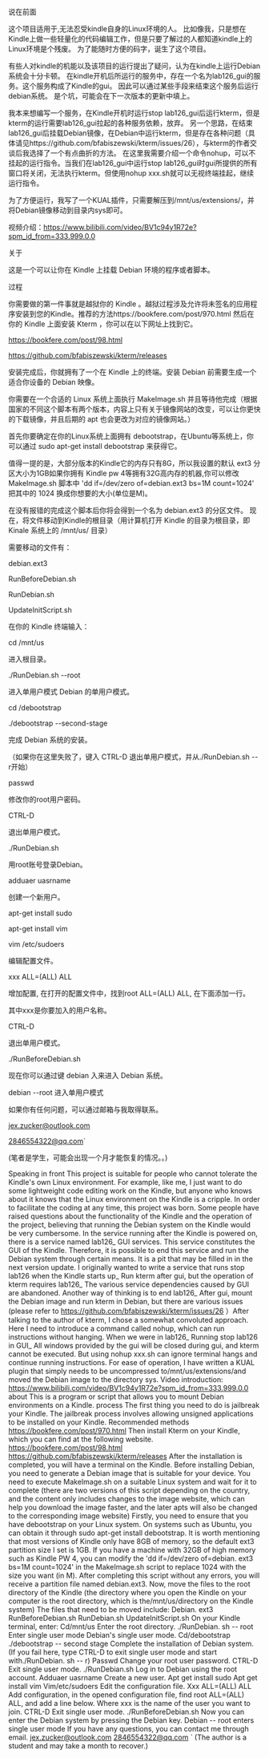 说在前面

这个项目适用于,无法忍受kindle自身的Linux环境的人。
比如像我，只是想在Kindle上做一些轻量化的代码编辑工作，但是只要了解过的人都知道kindle上的Linux环境是个残废。
为了能随时方便的码字，诞生了这个项目。

有些人对kindle的机能以及该项目的运行提出了疑问，认为在kindle上运行Debian系统会十分卡顿。
在kindle开机后所运行的服务中，存在一个名为lab126_gui的服务。这个服务构成了Kindle的gui。
因此可以通过某些手段来结束这个服务后运行debian系统。
是个坑，可能会在下一次版本的更新中填上。

我本来想编写一个服务，在Kindle开机时运行stop lab126_gui后运行kterm，但是kterm的运行需要lab126_gui拉起的各种服务依赖，放弃。
另一个思路，在结束lab126_gui后挂载Debian镜像，在Debian中运行kterm，但是存在各种问题（具体请见https://github.com/bfabiszewski/kterm/issues/26），与kterm的作者交谈后我选择了一个有点曲折的方法。
在这里我需要介绍一个命令nohup，可以不挂起的运行指令。当我们在lab126_gui中运行stop lab126_gui时gui所提供的所有窗口将关闭，无法执行kterm。但使用nohup xxx.sh就可以无视终端挂起，继续运行指令。

为了方便运行，我写了一个KUAL插件，只需要解压到/mnt/us/extensions/，并将Debian镜像移动到目录内sys即可。

视频介绍：https://www.bilibili.com/video/BV1c94y1R72e?spm_id_from=333.999.0.0

关于

这是一个可以让你在 Kindle 上挂载 Debian 环境的程序或者脚本。

过程

你需要做的第一件事就是越狱你的 Kindle 。越狱过程涉及允许将未签名的应用程序安装到您的Kindle。推荐的方法https://bookfere.com/post/970.html
然后在你的 Kindle 上面安装 Kterm ，你可以在以下网址上找到它。

https://bookfere.com/post/98.html

https://github.com/bfabiszewski/kterm/releases

安装完成后，你就拥有了一个在 Kindle 上的终端。安装 Debian 前需要生成一个适合你设备的 Debian 映像。

你需要在一个合适的 Linux 系统上面执行 MakeImage.sh 并且等待他完成（根据国家的不同这个脚本有两个版本，内容上只有关于镜像网站的改变，可以让你更快的下载镜像，并且后期的 apt 也会更改为对应的镜像网站。）

首先你要确定在你的Linux系统上面拥有 debootstrap，在Ubuntu等系统上，你可以通过 sudo apt-get install debootstrap 来获得它。

值得一提的是，大部分版本的Kindle它的内存只有8G，所以我设置的默认 ext3 分区大小为1GB如果你拥有 Kindle pw 4等拥有32G高内存的机器,你可以修改 MakeImage.sh 脚本中 'dd if=/dev/zero of=debian.ext3 bs=1M count=1024' 把其中的 1024 换成你想要的大小(单位是M)。

在没有报错的完成这个脚本后你将会得到一个名为 debian.ext3 的分区文件。
现在，将文件移动到Kindle的根目录（用计算机打开 Kindle 的目录为根目录，即 Kinale 系统上的 /mnt/us/ 目录）

需要移动的文件有：

debian.ext3

RunBeforeDebian.sh

RunDebian.sh

UpdateInitScript.sh

在你的 Kindle 终端输入：

cd /mnt/us

进入根目录。

./RunDebian.sh --root

进入单用户模式 Debian 的单用户模式。

cd /debootstrap

./debootstrap --second-stage

完成 Debian 系统的安装。

（如果你在这里失败了，键入 CTRL-D 退出单用户模式，并从./RunDebian.sh --r开始）

passwd

修改你的root用户密码。

CTRL-D

退出单用户模式。

./RunDebian.sh

用root账号登录Debian。

adduaer uasrname

创建一个新用户。

apt-get install sudo

apt-get install vim

vim /etc/sudoers

编辑配置文件。

xxx ALL=(ALL) ALL

增加配置, 在打开的配置文件中，找到root ALL=(ALL) ALL, 在下面添加一行。

其中xxx是你要加入的用户名称。

CTRL-D

退出单用户模式。

./RunBeforeDebian.sh

现在你可以通过键 debian 入来进入 Debian 系统。

debian --root 进入单用户模式


如果你有任何问题，可以通过邮箱与我取得联系。

jex.zucker@outlook.com

2846554322@qq.com`

(笔者是学生，可能会出现一个月才能恢复的情况。。)


Speaking in front
This project is suitable for people who cannot tolerate the Kindle's own Linux environment.
For example, like me, I just want to do some lightweight code editing work on the Kindle, but anyone who knows about it knows that the Linux environment on the Kindle is a cripple.
In order to facilitate the coding at any time, this project was born.
Some people have raised questions about the functionality of the Kindle and the operation of the project, believing that running the Debian system on the Kindle would be very cumbersome.
In the service running after the Kindle is powered on, there is a service named lab126_ GUI services. This service constitutes the GUI of the Kindle.
Therefore, it is possible to end this service and run the Debian system through certain means.
It is a pit that may be filled in in the next version update.
I originally wanted to write a service that runs stop lab126 when the Kindle starts up_ Run kterm after gui, but the operation of kterm requires lab126_ The various service dependencies caused by GUI are abandoned.
Another way of thinking is to end lab126_ After gui, mount the Debian image and run kterm in Debian, but there are various issues (please refer to https://github.com/bfabiszewski/kterm/issues/26 ）After talking to the author of kterm, I chose a somewhat convoluted approach.
Here I need to introduce a command called nohup, which can run instructions without hanging. When we were in lab126_ Running stop lab126 in GUI_ All windows provided by the gui will be closed during gui, and kterm cannot be executed. But using nohup xxx.sh can ignore terminal hangs and continue running instructions.
For ease of operation, I have written a KUAL plugin that simply needs to be uncompressed to/mnt/us/extensions/and moved the Debian image to the directory sys.
Video introduction: https://www.bilibili.com/video/BV1c94y1R72e?spm_id_from=333.999.0.0
about
This is a program or script that allows you to mount Debian environments on a Kindle.
process
The first thing you need to do is jailbreak your Kindle. The jailbreak process involves allowing unsigned applications to be installed on your Kindle. Recommended methods https://bookfere.com/post/970.html
Then install Kterm on your Kindle, which you can find at the following website.
https://bookfere.com/post/98.html
https://github.com/bfabiszewski/kterm/releases
After the installation is completed, you will have a terminal on the Kindle. Before installing Debian, you need to generate a Debian image that is suitable for your device.
You need to execute MakeImage.sh on a suitable Linux system and wait for it to complete (there are two versions of this script depending on the country, and the content only includes changes to the image website, which can help you download the image faster, and the later apts will also be changed to the corresponding image website)
Firstly, you need to ensure that you have debootstrap on your Linux system. On systems such as Ubuntu, you can obtain it through sudo apt-get install debootstrap.
It is worth mentioning that most versions of Kindle only have 8GB of memory, so the default ext3 partition size I set is 1GB. If you have a machine with 32GB of high memory such as Kindle PW 4, you can modify the 'dd if=/dev/zero of=debian. ext3 bs=1M count=1024' in the MakeImage.sh script to replace 1024 with the size you want (in M).
After completing this script without any errors, you will receive a partition file named debian.ext3. Now, move the files to the root directory of the Kindle (the directory where you open the Kindle on your computer is the root directory, which is the/mnt/us/directory on the Kindle system)
The files that need to be moved include:
Debian. ext3
RunBeforeDebian.sh
RunDebian.sh
UpdateInitScript.sh
On your Kindle terminal, enter:
Cd/mnt/us
Enter the root directory.
./RunDebian. sh -- root
Enter single user mode Debian's single user mode.
Cd/debootstrap
./debootstrap -- second stage
Complete the installation of Debian system.
(If you fail here, type CTRL-D to exit single user mode and start with./RunDebian. sh -- r)
Passwd
Change your root user password.
CTRL-D
Exit single user mode.
./RunDebian.sh
Log in to Debian using the root account.
Adduaer uasrname
Create a new user.
Apt get install sudo
Apt get install vim
Vim/etc/sudoers
Edit the configuration file.
Xxx ALL=(ALL) ALL
Add configuration, in the opened configuration file, find root ALL=(ALL) ALL, and add a line below.
Where xxx is the name of the user you want to join.
CTRL-D
Exit single user mode.
./RunBeforeDebian.sh
Now you can enter the Debian system by pressing the Debian key.
Debian -- root enters single user mode
If you have any questions, you can contact me through email.
jex.zucker@outlook.com
2846554322@qq.com `
(The author is a student and may take a month to recover.)